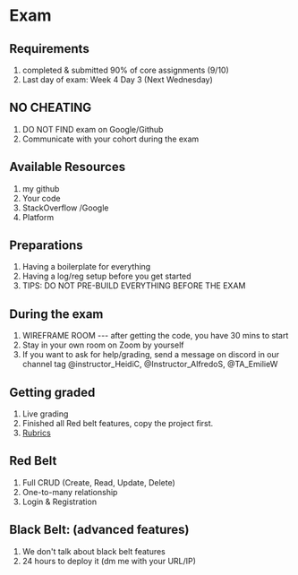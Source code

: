 # Exam

## Requirements
1. completed & submitted 90% of core assignments (9/10)
2. Last day of exam: Week 4 Day 3 (Next Wednesday)

## NO CHEATING
1. DO NOT FIND exam on Google/Github
2. Communicate with your cohort during the exam

## Available Resources
1. my github
2. Your code
3. StackOverflow /Google
4. Platform

## Preparations
1. Having a boilerplate for everything
2. Having a log/reg setup before you get started
3. TIPS: DO NOT PRE-BUILD EVERYTHING BEFORE THE EXAM

## During the exam
1. WIREFRAME ROOM --- after getting the code, you have 30 mins to start
2. Stay in your own room on Zoom by yourself
3. If you want to ask for help/grading, send a message on discord in our channel tag @instructor_HeidiC, @Instructor_AlfredoS, @TA_EmilieW

## Getting graded
1. Live grading
2. Finished all Red belt features, copy the project first. 
3. <a href="https://login.codingdojo.com/m/315/9537/81392"> Rubrics </a>

## Red Belt
1. Full CRUD (Create, Read, Update, Delete)
2. One-to-many relationship
3. Login & Registration


## Black Belt: (advanced features) 
1. We don't talk about black belt features 
2. 24 hours to deploy it (dm me with your URL/IP)
